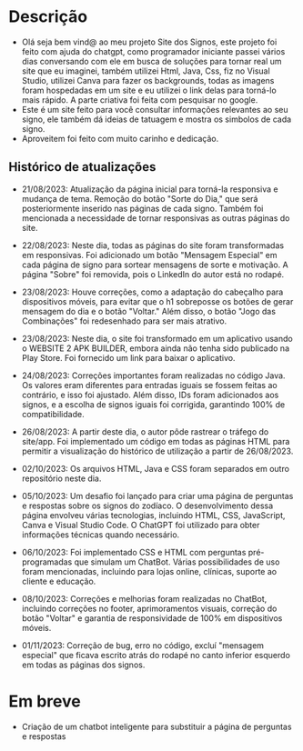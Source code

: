 # Descrição

- Olá seja bem vind@ ao meu projeto Site dos Signos, este projeto foi feito com ajuda do chatgpt, como programador iniciante passei vários dias conversando com ele em busca de soluções para tornar real um site que eu imaginei, também utilizei Html, Java, Css, fiz no Visual Studio, utilizei Canva para fazer os backgrounds, todas as imagens foram hospedadas em um site e eu utilizei o link delas para torná-lo mais rápido. A parte criativa foi feita com pesquisar no google.
- Este é um site feito para você consultar informações relevantes ao seu signo, ele também dá ideias de tatuagem e mostra os simbolos de cada signo.
- Aproveitem foi feito com muito carinho e dedicação.

## Histórico de atualizações
  
- 21/08/2023: Atualização da página inicial para torná-la responsiva e mudança de tema. Remoção do botão "Sorte do Dia," que será posteriormente inserido nas páginas de cada signo. Também foi mencionada a necessidade de tornar responsivas as outras páginas do site.

- 22/08/2023: Neste dia, todas as páginas do site foram transformadas em responsivas. Foi adicionado um botão "Mensagem Especial" em cada página de signo para sortear mensagens de sorte e motivação. A página "Sobre" foi removida, pois o LinkedIn do autor está no rodapé.

- 23/08/2023: Houve correções, como a adaptação do cabeçalho para dispositivos móveis, para evitar que o h1 sobreposse os botões de gerar mensagem do dia e o botão "Voltar." Além disso, o botão "Jogo das Combinações" foi redesenhado para ser mais atrativo.

- 23/08/2023: Neste dia, o site foi transformado em um aplicativo usando o WEBSITE 2 APK BUILDER, embora ainda não tenha sido publicado na Play Store. Foi fornecido um link para baixar o aplicativo.

- 24/08/2023: Correções importantes foram realizadas no código Java. Os valores eram diferentes para entradas iguais se fossem feitas ao contrário, e isso foi ajustado. Além disso, IDs foram adicionados aos signos, e a escolha de signos iguais foi corrigida, garantindo 100% de compatibilidade.

- 26/08/2023: A partir deste dia, o autor pôde rastrear o tráfego do site/app. Foi implementado um código em todas as páginas HTML para permitir a visualização do histórico de utilização a partir de 26/08/2023.

- 02/10/2023: Os arquivos HTML, Java e CSS foram separados em outro repositório neste dia.

- 05/10/2023: Um desafio foi lançado para criar uma página de perguntas e respostas sobre os signos do zodíaco. O desenvolvimento dessa página envolveu várias tecnologias, incluindo HTML, CSS, JavaScript, Canva e Visual Studio Code. O ChatGPT foi utilizado para obter informações técnicas quando necessário.

- 06/10/2023: Foi implementado CSS e HTML com perguntas pré-programadas que simulam um ChatBot. Várias possibilidades de uso foram mencionadas, incluindo para lojas online, clínicas, suporte ao cliente e educação.

- 08/10/2023: Correções e melhorias foram realizadas no ChatBot, incluindo correções no footer, aprimoramentos visuais, correção do botão "Voltar" e garantia de responsividade de 100% em dispositivos móveis.

- 01/11/2023:  Correção de bug, erro no código, excluí "mensagem especial" que ficava escrito atrás do rodapé no canto inferior esquerdo em todas as páginas dos signos.

# Em breve

- Criação de um chatbot inteligente para substituir a página de perguntas e respostas

